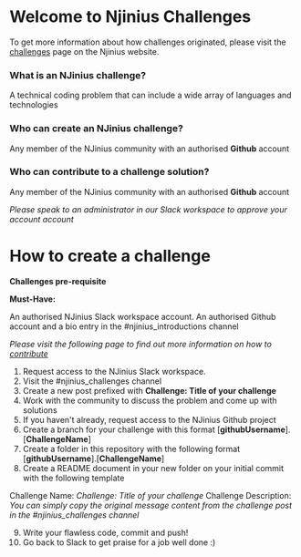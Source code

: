 # Welcome to Njinius Challenges
To get more information about how challenges originated, please visit the [challenges](https://www.njinius.com/docs/challenges/introduction/) page on the Njinius website. 

### What is an NJinius challenge?
A technical coding problem that can include a wide array of languages and technologies

### Who can create an NJinius challenge?
Any member of the NJinius community with an authorised **Github** account

### Who can contribute to a challenge solution?
Any member of the NJinius community with an authorised **Github** account

_Please speak to an administrator in our Slack workspace to approve your account account_

# How to create a challenge
**Challenges pre-requisite**

**Must-Have:**

An authorised NJinius Slack workspace account. An authorised Github account and a bio entry in the #njinius_introductions channel

_Please visit the following page to find out more information on how to_ [_contribute_](https://njinius.com/docs/contribute/overview)

1.  Request access to the NJinius Slack workspace.
2.  Visit the #njinius_challenges channel
3.  Create a new post prefixed with **Challenge: Title of your challenge**
4.  Work with the community to discuss the problem and come up with solutions
6.  If you haven't already, request access to the NJinius Github project
7.  Create a branch for your challenge with this format [**githubUsername**].[**ChallengeName**]
7.  Create a folder in this repository with the following format [**githubUsername**].[**ChallengeName**]
8.  Create a README document in your new folder on your initial commit with the following template

Challenge Name: 
*Challenge: Title of your challenge*
Challenge Description:
*You can simply copy the original message content from the challenge post in the #njinius_challenges channel*

9. Write your flawless code, commit and push!
10. Go back to Slack to get praise for a job well done :)


